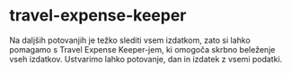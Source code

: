 # travel-expense-keeper
Na daljših potovanjih je težko slediti vsem izdatkom, zato si lahko pomagamo s Travel Expense Keeper-jem, ki omogoča skrbno beleženje vseh izdatkov.
Ustvarimo lahko potovanje, dan in izdatek z vsemi podatki.
